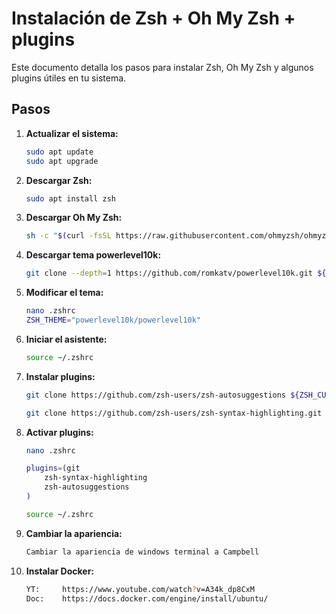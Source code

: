 # Instalación de Zsh + Oh My Zsh + plugins

Este documento detalla los pasos para instalar Zsh, Oh My Zsh y algunos plugins útiles en tu sistema.

## Pasos

1. **Actualizar el sistema:**
   ```bash
   sudo apt update
   sudo apt upgrade

2. **Descargar Zsh:**
    ```bash
    sudo apt install zsh

3. **Descargar Oh My Zsh:**
    ```bash
    sh -c "$(curl -fsSL https://raw.githubusercontent.com/ohmyzsh/ohmyzsh/master/tools/install.sh)"

4. **Descargar tema powerlevel10k:**
    ```bash
    git clone --depth=1 https://github.com/romkatv/powerlevel10k.git ${ZSH_CUSTOM:-$HOME/.oh-my-zsh/custom}/themes/powerlevel10k

5. **Modificar el tema:**
    ```bash
    nano .zshrc
    ZSH_THEME="powerlevel10k/powerlevel10k"

6. **Iniciar el asistente:**
    ```bash
    source ~/.zshrc

7. **Instalar plugins:**
    ```bash
    git clone https://github.com/zsh-users/zsh-autosuggestions ${ZSH_CUSTOM:-~/.oh-my-zsh/custom}/plugins/zsh-autosuggestions
    
    git clone https://github.com/zsh-users/zsh-syntax-highlighting.git ${ZSH_CUSTOM:-~/.oh-my-zsh/custom}/plugins/zsh-syntax-highlighting

8. **Activar plugins:**
    ```bash
    nano .zshrc

    plugins=(git
        zsh-syntax-highlighting
        zsh-autosuggestions
    )

    source ~/.zshrc

9. **Cambiar la apariencia:**
    ```bash
    Cambiar la apariencia de windows terminal a Campbell

10. **Instalar Docker:**
    ```bash
    YT:		https://www.youtube.com/watch?v=A34k_dp8CxM
    Doc:	https://docs.docker.com/engine/install/ubuntu/